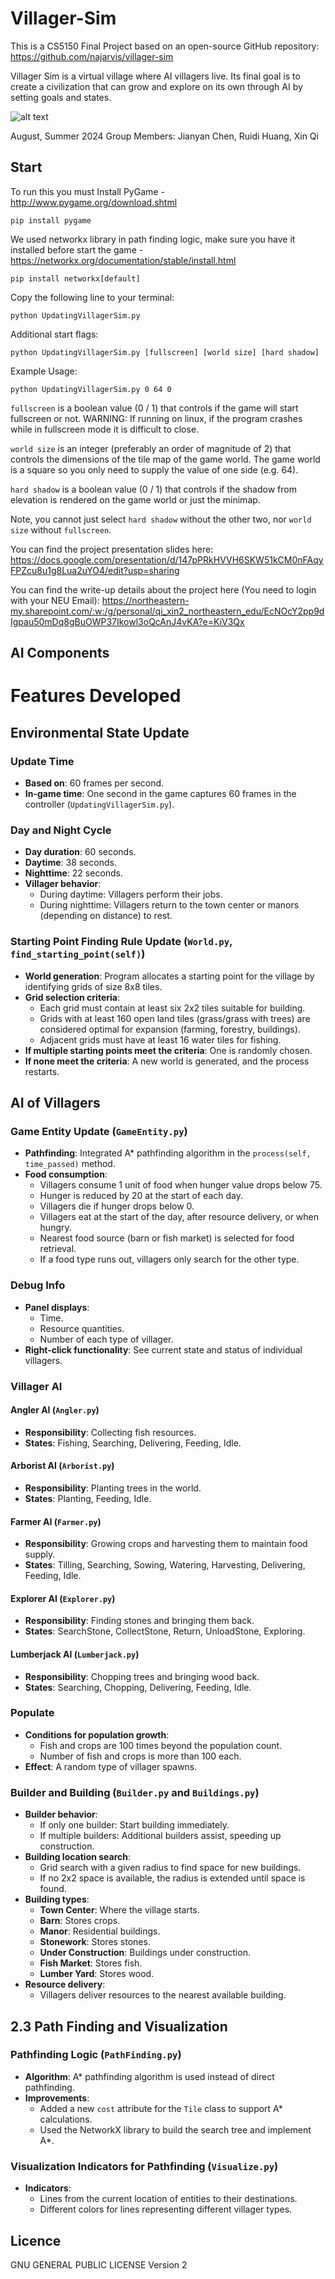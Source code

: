 Villager-Sim
============
This is a CS5150 Final Project based on an open-source GitHub repository: https://github.com/najarvis/villager-sim

Villager Sim is a virtual village where AI villagers live. Its final goal is to create a civilization that can grow and explore on its own through AI by setting goals and states.

![alt text](image.png)

August, Summer 2024
Group Members: Jianyan Chen, Ruidi Huang, Xin Qi

Start
-----

To run this you must Install PyGame - http://www.pygame.org/download.shtml

```pip install pygame```

We used networkx library in path finding logic, make sure you have it installed before start the game -  https://networkx.org/documentation/stable/install.html

```pip install networkx[default]```

Copy the following line to your terminal:

```python UpdatingVillagerSim.py```

Additional start flags:

```python UpdatingVillagerSim.py [fullscreen] [world size] [hard shadow]```

Example Usage:

```python UpdatingVillagerSim.py 0 64 0```

```fullscreen``` is a boolean value (0 / 1) that controls if the game will start fullscreen or not. WARNING: If running on linux, if the program crashes while in fullscreen mode it is difficult to close.

```world size``` is an integer (preferably an order of magnitude of 2) that controls the dimensions of the tile map of the game world. The game world is a square so you only need to supply the value of one side (e.g. 64).

```hard shadow``` is a boolean value (0 / 1) that controls if the shadow from elevation is rendered on the game world or just the minimap.

Note, you cannot just select ```hard shadow``` without the other two, nor ```world size``` without ```fullscreen```.

You can find the project presentation slides here: https://docs.google.com/presentation/d/147pPRkHVVH6SKW51kCM0nFAqyFPZcu8u1g8Lua2uYO4/edit?usp=sharing

You can find the write-up details about the project here (You need to login with your NEU Email): https://northeastern-my.sharepoint.com/:w:/g/personal/qi_xin2_northeastern_edu/EcNOcY2pp9dIgpau50mDq8gBuOWP37Ikowl3oQcAnJ4vKA?e=KiV3Qx

AI Components
-------
# Features Developed

## Environmental State Update

### Update Time
- **Based on**: 60 frames per second.
- **In-game time**: One second in the game captures 60 frames in the controller (`UpdatingVillagerSim.py`).

### Day and Night Cycle
- **Day duration**: 60 seconds.
- **Daytime**: 38 seconds.
- **Nighttime**: 22 seconds.
- **Villager behavior**:
  - During daytime: Villagers perform their jobs.
  - During nighttime: Villagers return to the town center or manors (depending on distance) to rest.

### Starting Point Finding Rule Update (`World.py`, `find_starting_point(self)`)
- **World generation**: Program allocates a starting point for the village by identifying grids of size 8x8 tiles.
- **Grid selection criteria**:
  - Each grid must contain at least six 2x2 tiles suitable for building.
  - Grids with at least 160 open land tiles (grass/grass with trees) are considered optimal for expansion (farming, forestry, buildings).
  - Adjacent grids must have at least 16 water tiles for fishing.
- **If multiple starting points meet the criteria**: One is randomly chosen.
- **If none meet the criteria**: A new world is generated, and the process restarts.

## AI of Villagers

### Game Entity Update (`GameEntity.py`)
- **Pathfinding**: Integrated A* pathfinding algorithm in the `process(self, time_passed)` method.
- **Food consumption**:
  - Villagers consume 1 unit of food when hunger value drops below 75.
  - Hunger is reduced by 20 at the start of each day.
  - Villagers die if hunger drops below 0.
  - Villagers eat at the start of the day, after resource delivery, or when hungry.
  - Nearest food source (barn or fish market) is selected for food retrieval.
  - If a food type runs out, villagers only search for the other type.

### Debug Info
- **Panel displays**:
  - Time.
  - Resource quantities.
  - Number of each type of villager.
- **Right-click functionality**: See current state and status of individual villagers.

### Villager AI

#### Angler AI (`Angler.py`)
- **Responsibility**: Collecting fish resources.
- **States**: Fishing, Searching, Delivering, Feeding, Idle.

#### Arborist AI (`Arborist.py`)
- **Responsibility**: Planting trees in the world.
- **States**: Planting, Feeding, Idle.

#### Farmer AI (`Farmer.py`)
- **Responsibility**: Growing crops and harvesting them to maintain food supply.
- **States**: Tilling, Searching, Sowing, Watering, Harvesting, Delivering, Feeding, Idle.

#### Explorer AI (`Explorer.py`)
- **Responsibility**: Finding stones and bringing them back.
- **States**: SearchStone, CollectStone, Return, UnloadStone, Exploring.

#### Lumberjack AI (`Lumberjack.py`)
- **Responsibility**: Chopping trees and bringing wood back.
- **States**: Searching, Chopping, Delivering, Feeding, Idle.

### Populate
- **Conditions for population growth**:
  - Fish and crops are 100 times beyond the population count.
  - Number of fish and crops is more than 100 each.
- **Effect**: A random type of villager spawns.

### Builder and Building (`Builder.py` and `Buildings.py`)
- **Builder behavior**:
  - If only one builder: Start building immediately.
  - If multiple builders: Additional builders assist, speeding up construction.
- **Building location search**:
  - Grid search with a given radius to find space for new buildings.
  - If no 2x2 space is available, the radius is extended until space is found.
- **Building types**:
  - **Town Center**: Where the village starts.
  - **Barn**: Stores crops.
  - **Manor**: Residential buildings.
  - **Stonework**: Stores stones.
  - **Under Construction**: Buildings under construction.
  - **Fish Market**: Stores fish.
  - **Lumber Yard**: Stores wood.
- **Resource delivery**:
  - Villagers deliver resources to the nearest available building.

## 2.3 Path Finding and Visualization

### Pathfinding Logic (`PathFinding.py`)
- **Algorithm**: A* pathfinding algorithm is used instead of direct pathfinding.
- **Improvements**:
  - Added a new `cost` attribute for the `Tile` class to support A* calculations.
  - Used the NetworkX library to build the search tree and implement A*.

### Visualization Indicators for Pathfinding (`Visualize.py`)
- **Indicators**:
  - Lines from the current location of entities to their destinations.
  - Different colors for lines representing different villager types.


Licence
-------

GNU GENERAL PUBLIC LICENSE Version 2
